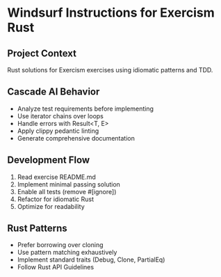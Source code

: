 # Windsurf Instructions for Exercism Rust

## Project Context
Rust solutions for Exercism exercises using idiomatic patterns and TDD.

## Cascade AI Behavior
- Analyze test requirements before implementing
- Use iterator chains over loops
- Handle errors with Result<T, E>
- Apply clippy pedantic linting
- Generate comprehensive documentation

## Development Flow
1. Read exercise README.md
2. Implement minimal passing solution
3. Enable all tests (remove #[ignore])
4. Refactor for idiomatic Rust
5. Optimize for readability

## Rust Patterns
- Prefer borrowing over cloning
- Use pattern matching exhaustively
- Implement standard traits (Debug, Clone, PartialEq)
- Follow Rust API Guidelines